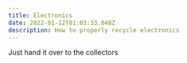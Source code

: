 ```yaml
---
title: Electronics
date: 2022-01-12T01:03:33.048Z
description: How to properly recycle electronics
---
```

<!--StartFragment-->

Just hand it over to the collectors

<!--EndFragment-->